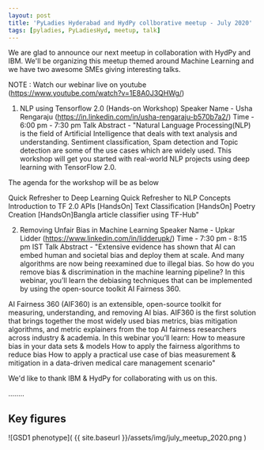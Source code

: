 ```yaml
---
layout: post
title: 'PyLadies Hyderabad and HydPy collborative meetup - July 2020'
tags: [pyladies, PyLadiesHyd, meetup, talk]
---
```


We are glad to announce our next meetup in collaboration with HydPy and IBM. We'll be organizing this meetup themed around Machine Learning and we have two awesome SMEs giving interesting talks.

NOTE : Watch our webinar live on youtube (https://www.youtube.com/watch?v=1E8A0J3QHWg/)

1. NLP using Tensorflow 2.0 (Hands-on Workshop)
Speaker Name - Usha Rengaraju (https://in.linkedin.com/in/usha-rengaraju-b570b7a2/)
Time - 6:00 pm - 7:30 pm
Talk Abstract - "Natural Language Processing(NLP) is the field of Artificial Intelligence that deals with text analysis and understanding. Sentiment classification, Spam detection and Topic detection are some of the use cases which are widely used. This workshop will get you started with real-world NLP projects using deep learning with TensorFlow 2.0.

The agenda for the workshop will be as below

Quick Refresher to Deep Learning
Quick Refresher to NLP Concepts
Introduction to TF 2.0 APIs
[HandsOn] Text Classification
[HandsOn] Poetry Creation
[HandsOn]Bangla article classifier using TF-Hub"

2. Removing Unfair Bias in Machine Learning
Speaker Name - Upkar Lidder (https://www.linkedin.com/in/lidderupk/)
Time - 7:30 pm - 8:15 pm IST
Talk Abstract - "Extensive evidence has shown that AI can embed human and societal bias and deploy them at scale. And many algorithms are now being reexamined due to illegal bias. So how do you remove bias & discrimination in the machine learning pipeline? In this webinar, you’ll learn the debiasing techniques that can be implemented by using the open-source toolkit AI Fairness 360.

AI Fairness 360 (AIF360) is an extensible, open-source toolkit for measuring, understanding, and removing AI bias. AIF360 is the first solution that brings together the most widely used bias metrics, bias mitigation algorithms, and metric explainers from the top AI fairness researchers across industry & academia. In this webinar you’ll learn:
How to measure bias in your data sets & models
How to apply the fairness algorithms to reduce bias
How to apply a practical use case of bias measurement & mitigation in a data-driven medical care management scenario"

We'd like to thank IBM & HydPy for collaborating with us on this.

........
## Key figures
 ![GSD1 phenotype]( {{ site.baseurl }}/assets/img/july_meetup_2020.png )
